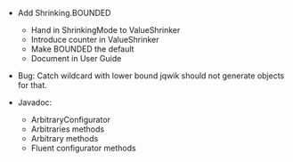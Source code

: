 - Add Shrinking.BOUNDED
  - Hand in ShrinkingMode to ValueShrinker
  - Introduce counter in ValueShrinker
  - Make BOUNDED the default
  - Document in User Guide

- Bug: Catch wildcard with lower bound
  jqwik should not generate objects for that.

- Javadoc:
  - ArbitraryConfigurator
  - Arbitraries methods
  - Arbitrary methods
  - Fluent configurator methods
